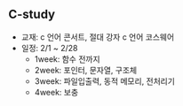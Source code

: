 ## C-study
* 교재: c 언어 콘서트, 절대 강자 c 언어 코스웨어  
* 일정: 2/1 ~ 2/28
  * 1week: 함수 전까지
  * 2week: 포인터, 문자열, 구조체
  * 3week: 파일입출력, 동적 메모리, 전처리기 
  * 4week: 보충
